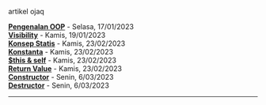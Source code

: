 artikel ojaq

**[Pengenalan OOP](https://medium.com/@abangojaq/pengenalan-oop-object-oriented-programming-b1686eca5c1b)** - Selasa, 17/01/2023  
**[Visibility](https://medium.com/@abangojaq/visibility-oop-644e2ecdf2e2)** - Kamis, 19/01/2023  
**[Konsep Statis](https://medium.com/@abangojaq/konsep-statis-oop-4112d2e6e7e7)** - Kamis, 23/02/2023  
**[Konstanta](https://medium.com/@abangojaq/konstanta-oop-48533b8cd2e6)** - Kamis, 23/02/2023  
**[$this & self](https://medium.com/@abangojaq/this-self-oop-df6dc387d796)** - Kamis, 23/02/2023  
**[Return Value](https://medium.com/@abangojaq/return-value-oop-ed085a793967)** - Kamis, 23/02/2023  
**[Constructor](https://medium.com/@abangojaq/constructor-oop-3f7da4ddff58)** - Senin, 6/03/2023  
**[Destructor](https://medium.com/@abangojaq/destructor-oop-3a9b19df9a32)** - Senin, 6/03/2023  

---------------------------------------------------------------------------------------------------------------------------------
